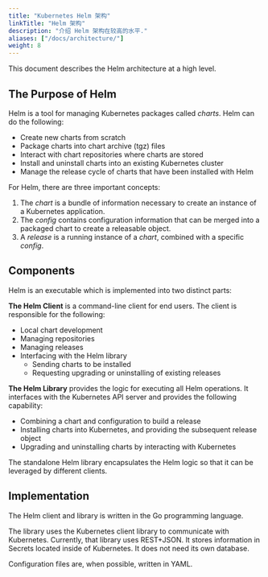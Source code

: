 ```yaml
---
title: "Kubernetes Helm 架构"
linkTitle: "Helm 架构"
description: "介绍 Helm 架构在较高的水平."
aliases: ["/docs/architecture/"]
weight: 8
---
```


This document describes the Helm architecture at a high level.

## The Purpose of Helm

Helm is a tool for managing Kubernetes packages called _charts_. Helm can do the
following:

- Create new charts from scratch
- Package charts into chart archive (tgz) files
- Interact with chart repositories where charts are stored
- Install and uninstall charts into an existing Kubernetes cluster
- Manage the release cycle of charts that have been installed with Helm

For Helm, there are three important concepts:

1. The _chart_ is a bundle of information necessary to create an instance of a
   Kubernetes application.
2. The _config_ contains configuration information that can be merged into a
   packaged chart to create a releasable object.
3. A _release_ is a running instance of a _chart_, combined with a specific
   _config_.

## Components

Helm is an executable which is implemented into two distinct parts:

**The Helm Client** is a command-line client for end users. The client is
responsible for the following:

- Local chart development
- Managing repositories
- Managing releases
- Interfacing with the Helm library
  - Sending charts to be installed
  - Requesting upgrading or uninstalling of existing releases

**The Helm Library** provides the logic for executing all Helm operations. It
interfaces with the Kubernetes API server and provides the following capability:

- Combining a chart and configuration to build a release
- Installing charts into Kubernetes, and providing the subsequent release object
- Upgrading and uninstalling charts by interacting with Kubernetes

The standalone Helm library encapsulates the Helm logic so that it can be
leveraged by different clients.

## Implementation

The Helm client and library is written in the Go programming language.

The library uses the Kubernetes client library to communicate with Kubernetes.
Currently, that library uses REST+JSON. It stores information in Secrets located
inside of Kubernetes. It does not need its own database.

Configuration files are, when possible, written in YAML.
